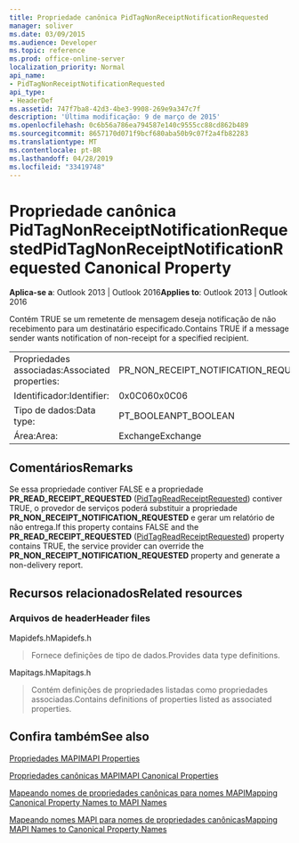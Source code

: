 ```yaml
---
title: Propriedade canônica PidTagNonReceiptNotificationRequested
manager: soliver
ms.date: 03/09/2015
ms.audience: Developer
ms.topic: reference
ms.prod: office-online-server
localization_priority: Normal
api_name:
- PidTagNonReceiptNotificationRequested
api_type:
- HeaderDef
ms.assetid: 747f7ba8-42d3-4be3-9908-269e9a347c7f
description: 'Última modificação: 9 de março de 2015'
ms.openlocfilehash: 0c6b56a786ea794587e140c9555cc88cd862b489
ms.sourcegitcommit: 8657170d071f9bcf680aba50b9c07f2a4fb82283
ms.translationtype: MT
ms.contentlocale: pt-BR
ms.lasthandoff: 04/28/2019
ms.locfileid: "33419748"
---
```

# <a name="pidtagnonreceiptnotificationrequested-canonical-property"></a><span data-ttu-id="2ba04-103">Propriedade canônica PidTagNonReceiptNotificationRequested</span><span class="sxs-lookup"><span data-stu-id="2ba04-103">PidTagNonReceiptNotificationRequested Canonical Property</span></span>

  
  
<span data-ttu-id="2ba04-104">**Aplica-se a**: Outlook 2013 | Outlook 2016</span><span class="sxs-lookup"><span data-stu-id="2ba04-104">**Applies to**: Outlook 2013 | Outlook 2016</span></span> 
  
<span data-ttu-id="2ba04-105">Contém TRUE se um remetente de mensagem deseja notificação de não recebimento para um destinatário especificado.</span><span class="sxs-lookup"><span data-stu-id="2ba04-105">Contains TRUE if a message sender wants notification of non-receipt for a specified recipient.</span></span>
  
|||
|:-----|:-----|
|<span data-ttu-id="2ba04-106">Propriedades associadas:</span><span class="sxs-lookup"><span data-stu-id="2ba04-106">Associated properties:</span></span>  <br/> |<span data-ttu-id="2ba04-107">PR_NON_RECEIPT_NOTIFICATION_REQUESTED</span><span class="sxs-lookup"><span data-stu-id="2ba04-107">PR_NON_RECEIPT_NOTIFICATION_REQUESTED</span></span>  <br/> |
|<span data-ttu-id="2ba04-108">Identificador:</span><span class="sxs-lookup"><span data-stu-id="2ba04-108">Identifier:</span></span>  <br/> |<span data-ttu-id="2ba04-109">0x0C06</span><span class="sxs-lookup"><span data-stu-id="2ba04-109">0x0C06</span></span>  <br/> |
|<span data-ttu-id="2ba04-110">Tipo de dados:</span><span class="sxs-lookup"><span data-stu-id="2ba04-110">Data type:</span></span>  <br/> |<span data-ttu-id="2ba04-111">PT_BOOLEAN</span><span class="sxs-lookup"><span data-stu-id="2ba04-111">PT_BOOLEAN</span></span>  <br/> |
|<span data-ttu-id="2ba04-112">Área:</span><span class="sxs-lookup"><span data-stu-id="2ba04-112">Area:</span></span>  <br/> |<span data-ttu-id="2ba04-113">Exchange</span><span class="sxs-lookup"><span data-stu-id="2ba04-113">Exchange</span></span>  <br/> |
   
## <a name="remarks"></a><span data-ttu-id="2ba04-114">Comentários</span><span class="sxs-lookup"><span data-stu-id="2ba04-114">Remarks</span></span>

<span data-ttu-id="2ba04-115">Se essa propriedade contiver FALSE e a propriedade **PR_READ_RECEIPT_REQUESTED** ([PidTagReadReceiptRequested](pidtagreadreceiptrequested-canonical-property.md)) contiver TRUE, o provedor de serviços poderá substituir a propriedade **PR_NON_RECEIPT_NOTIFICATION_REQUESTED** e gerar um relatório de não entrega.</span><span class="sxs-lookup"><span data-stu-id="2ba04-115">If this property contains FALSE and the **PR_READ_RECEIPT_REQUESTED** ([PidTagReadReceiptRequested](pidtagreadreceiptrequested-canonical-property.md)) property contains TRUE, the service provider can override the **PR_NON_RECEIPT_NOTIFICATION_REQUESTED** property and generate a non-delivery report.</span></span> 
  
## <a name="related-resources"></a><span data-ttu-id="2ba04-116">Recursos relacionados</span><span class="sxs-lookup"><span data-stu-id="2ba04-116">Related resources</span></span>

### <a name="header-files"></a><span data-ttu-id="2ba04-117">Arquivos de header</span><span class="sxs-lookup"><span data-stu-id="2ba04-117">Header files</span></span>

<span data-ttu-id="2ba04-118">Mapidefs.h</span><span class="sxs-lookup"><span data-stu-id="2ba04-118">Mapidefs.h</span></span>
  
> <span data-ttu-id="2ba04-119">Fornece definições de tipo de dados.</span><span class="sxs-lookup"><span data-stu-id="2ba04-119">Provides data type definitions.</span></span>
    
<span data-ttu-id="2ba04-120">Mapitags.h</span><span class="sxs-lookup"><span data-stu-id="2ba04-120">Mapitags.h</span></span>
  
> <span data-ttu-id="2ba04-121">Contém definições de propriedades listadas como propriedades associadas.</span><span class="sxs-lookup"><span data-stu-id="2ba04-121">Contains definitions of properties listed as associated properties.</span></span>
    
## <a name="see-also"></a><span data-ttu-id="2ba04-122">Confira também</span><span class="sxs-lookup"><span data-stu-id="2ba04-122">See also</span></span>



[<span data-ttu-id="2ba04-123">Propriedades MAPI</span><span class="sxs-lookup"><span data-stu-id="2ba04-123">MAPI Properties</span></span>](mapi-properties.md)
  
[<span data-ttu-id="2ba04-124">Propriedades canônicas MAPI</span><span class="sxs-lookup"><span data-stu-id="2ba04-124">MAPI Canonical Properties</span></span>](mapi-canonical-properties.md)
  
[<span data-ttu-id="2ba04-125">Mapeando nomes de propriedades canônicas para nomes MAPI</span><span class="sxs-lookup"><span data-stu-id="2ba04-125">Mapping Canonical Property Names to MAPI Names</span></span>](mapping-canonical-property-names-to-mapi-names.md)
  
[<span data-ttu-id="2ba04-126">Mapeando nomes MAPI para nomes de propriedades canônicas</span><span class="sxs-lookup"><span data-stu-id="2ba04-126">Mapping MAPI Names to Canonical Property Names</span></span>](mapping-mapi-names-to-canonical-property-names.md)

